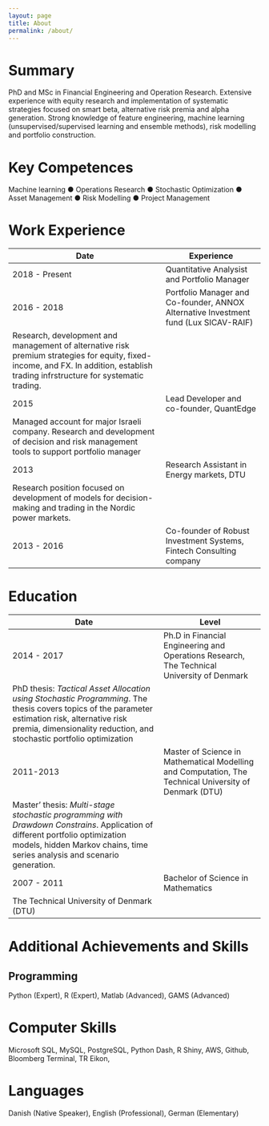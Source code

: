 ```yaml
---
layout: page
title: About
permalink: /about/
---
```

# Summary
PhD and MSc in Financial Engineering and Operation Research. Extensive experience with equity research and implementation of systematic strategies focused on smart beta, alternative risk premia and alpha generation. Strong knowledge of feature engineering, machine learning (unsupervised/supervised learning and ensemble methods), risk modelling and portfolio construction.

# Key Competences
Machine learning ● Operations Research ● Stochastic Optimization ● Asset Management ● Risk Modelling ● Project Management 


# Work Experience

Date | Experience
------------ | -------------
2018 - Present | Quantitative Analysist and Portfolio Manager
2016 - 2018 | Portfolio Manager and Co-founder, ANNOX Alternative Investment fund (Lux SICAV-RAIF) 
 | Research, development and management of alternative risk premium strategies for equity, fixed-income, and FX. In addition, establish trading infrstructure for systematic trading.
2015 | Lead Developer and co-founder, QuantEdge
 | Managed account for major Israeli company. Research and development of decision and risk management tools to support portfolio manager
2013 | Research Assistant in Energy markets, DTU
 | Research position focused on development of models for decision-making and trading in the Nordic power markets.
2013 - 2016 | Co-founder of Robust Investment Systems, Fintech Consulting company

# Education

Date | Level
------------ | -------------
2014 - 2017 | Ph.D in Financial Engineering and Operations Research, The Technical University of Denmark
 | PhD thesis: *Tactical Asset Allocation using Stochastic Programming*. The thesis covers topics of the parameter estimation risk, alternative risk premia, dimensionality reduction, and stochastic portfolio optimization
2011-2013 | Master of Science in Mathematical Modelling and Computation, The Technical University of Denmark (DTU)
 | Master’ thesis: *Multi-stage stochastic programming with Drawdown Constrains*. Application of different portfolio optimization models, hidden Markov chains, time series analysis and scenario generation.
2007 - 2011 | Bachelor of Science in Mathematics
 | The Technical University of Denmark (DTU)

# Additional Achievements and Skills
## Programming 
Python (Expert), R (Expert), Matlab (Advanced), GAMS (Advanced)

# Computer Skills
Microsoft SQL, MySQL, PostgreSQL, Python Dash, R Shiny, AWS, Github, Bloomberg Terminal, TR Eikon,

# Languages 
Danish (Native Speaker), English (Professional), German (Elementary)
